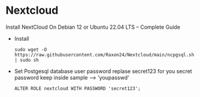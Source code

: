 # Nextcloud
Install NextCloud On Debian 12 or Ubuntu 22.04 LTS – Complete Guide

- Install

      sudo wget -O https://raw.githubusercontent.com/Raxon24/Nextcloud/main/ncpgsql.sh | sudo sh

 - Set Postgesql database user  password replase secret123  for you secret password keep inside sample --> 'youpasswd'

       ALTER ROLE nextcloud WITH PASSWORD 'secret123';
